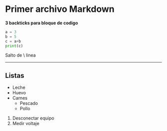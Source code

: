# Primer archivo Markdown #
**3 backticks para bloque de codigo**
```Python
a = 3
b = 5
c = a+b
print(c)
```
Salto de \\ linea
***
## Listas ##
- Leche
- Huevo
- Carnes
    - Pescado
    - Pollo
1. Desconectar equipo
2. Medir voltaje
